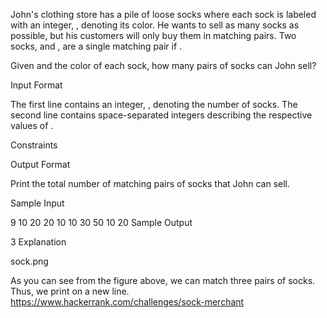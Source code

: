 John's clothing store has a pile of  loose socks where each sock  is labeled with an integer, , denoting its color. He wants to sell as many socks as possible, but his customers will only buy them in matching pairs. Two socks,  and , are a single matching pair if .

Given  and the color of each sock, how many pairs of socks can John sell?

Input Format

The first line contains an integer, , denoting the number of socks. 
The second line contains  space-separated integers describing the respective values of .

Constraints

Output Format

Print the total number of matching pairs of socks that John can sell.

Sample Input

9
10 20 20 10 10 30 50 10 20
Sample Output

3
Explanation

sock.png

As you can see from the figure above, we can match three pairs of socks. Thus, we print  on a new line.
https://www.hackerrank.com/challenges/sock-merchant

